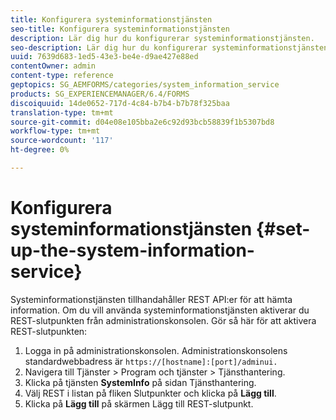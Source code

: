 ```yaml
---
title: Konfigurera systeminformationstjänsten
seo-title: Konfigurera systeminformationstjänsten
description: Lär dig hur du konfigurerar systeminformationstjänsten.
seo-description: Lär dig hur du konfigurerar systeminformationstjänsten.
uuid: 7639d683-1ed5-43e3-be4e-d9ae427e88ed
contentOwner: admin
content-type: reference
geptopics: SG_AEMFORMS/categories/system_information_service
products: SG_EXPERIENCEMANAGER/6.4/FORMS
discoiquuid: 14de0652-717d-4c84-b7b4-b7b78f325baa
translation-type: tm+mt
source-git-commit: d04e08e105bba2e6c92d93bcb58839f1b5307bd8
workflow-type: tm+mt
source-wordcount: '117'
ht-degree: 0%

---
```



# Konfigurera systeminformationstjänsten {#set-up-the-system-information-service}

Systeminformationstjänsten tillhandahåller REST API:er för att hämta information. Om du vill använda systeminformationstjänsten aktiverar du REST-slutpunkten från administrationskonsolen. Gör så här för att aktivera REST-slutpunkten:

1. Logga in på administrationskonsolen. Administrationskonsolens standardwebbadress är `https://[hostname]:[port]/adminui.`
1. Navigera till Tjänster > Program och tjänster > Tjänsthantering.
1. Klicka på tjänsten **SystemInfo** på sidan Tjänsthantering.
1. Välj REST i listan på fliken Slutpunkter och klicka på **Lägg till**.
1. Klicka på **Lägg till** på skärmen Lägg till REST-slutpunkt.

